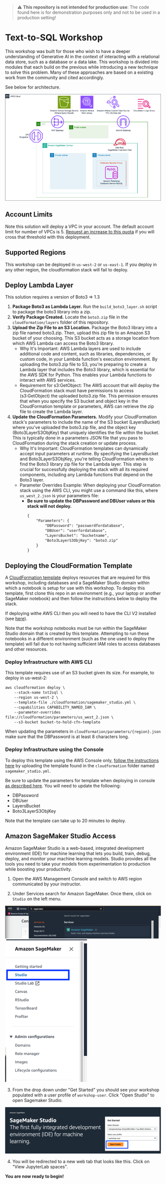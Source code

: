 > :warning: **This repository is not intended for production use**: The code found here is for demonstration purposes only and not to be used in a production setting!

# Text-to-SQL Workshop
This workshop was built for those who wish to have a deeper understanding of Generative AI in the context of interacting with a relational data store, such as a database or a data lake. This workshop is divided into modules that each build on the previous while introducing a new technique to solve this problem. Many of these approaches are based on a existing work from the community and cited accordingly.


See below for architecture.

![Workshop Architecture](/images/workshop_architecture.png "Workshop Architecture")

## Account Limits
Note this solution will deploy a VPC in your account. The default account limit for number of VPCs is 5. [Request an increase to this quota](https://docs.aws.amazon.com/servicequotas/latest/userguide/request-quota-increase.html) if you will cross that threshold with this deployment.

## Supported Regions
This workshop can be deployed in `us-west-2` or `us-east-1`. If you deploy in any other region, the cloudformation stack will fail to deploy.

## Deploy Lambda Layer
This solution requires a version of Boto3 => 1.3
1. **Package Boto3 as Lambda Layer.** Run the `build_boto3_layer.sh` script to package the boto3 library into a zip.
1. **Verify Package Created.** Locate the `boto3.zip` file in the `cloudformation/layers` folder of this repository.
1. **Upload the Zip File to an S3 Location.** Package the Boto3 library into a zip file named boto3.zip. Then, upload this zip file to an Amazon S3 bucket of your choosing. This S3 bucket acts as a storage location from which AWS Lambda can access the Boto3 library.
    * Why It's Important: AWS Lambda layers are used to include additional code and content, such as libraries, dependencies, or custom code, in your Lambda function's execution environment. By uploading the boto3.zip file to S3, you're preparing to create a Lambda layer that includes the Boto3 library, which is essential for the AWS SDK for Python. This enables your Lambda functions to interact with AWS services.
    * Requirement for s3:GetObject: The AWS account that will deploy the CloudFormation stack must have permissions to access (s3:GetObject) the uploaded boto3.zip file. This permission ensures that when you specify the S3 bucket and object key in the CloudFormation template or parameters, AWS can retrieve the zip file to create the Lambda layer.
1. **Update the CloudFormation Parameters.** Modify your CloudFormation stack's parameters to include the name of the S3 bucket (LayersBucket) where you've uploaded the boto3.zip file, and the object key (Boto3LayerS3ObjKey) that uniquely identifies the file within the bucket. This is typically done in a parameters JSON file that you pass to CloudFormation during the stack creation or update process.
    * Why It's Important: CloudFormation templates can dynamically accept input parameters at runtime. By specifying the LayersBucket and Boto3LayerS3ObjKey, you're telling CloudFormation where to find the Boto3 library zip file for the Lambda layer. This step is crucial for successfully deploying the stack with all its required components, including any Lambda functions that depend on the Boto3 layer.
    * Parameter Overrides Example: When deploying your CloudFormation stack using the AWS CLI, you might use a command like this, where `us_west_2.json` is your parameters file:
        * **Be sure to update the DBPassword and DBUser values or this stack will not deploy.**
            ```
            {
                "Parameters": {
                    "DBPassword": "passwordfordatabase",
                    "DBUser": "userfordatabase",
                    "LayersBucket": "bucketname",
                    "Boto3LayerS3ObjKey": "boto3.zip"
                }
            }
            ```

## Deploying the CloudFormation Template

A [CloudFormation template](./cloudformation/sagemaker_studio.yml) deploys resources that are required for this workshop, including databases and a SageMaker Studio domain within which a notebook is setup for use with this workshop. To deploy this template, first clone this repo in an environment (e.g., your laptop or another SageMaker notebook) and then follow the instructions below to deploy the stack.

If deploying withe AWS CLI then you will need to have the CLI V2 installed (see [here](https://docs.aws.amazon.com/cli/latest/userguide/cliv2-migration-instructions.html)).

Note that the workshop notebooks must be run within the SageMaker Studio domain that is created by this template. Attempting to run these notebooks in a different environment (such as the one used to deploy the template) will fail due to not having sufficient IAM roles to access databases and other resources.

### Deploy Infrastructure with AWS CLI
This template requires use of an S3 bucket given its size. For example, to deploy in us-west-2:

```
aws cloudformation deploy \
    --stack-name txt2sql \
    --region us-west-2 \
    --template-file ./cloudformation/sagemaker_studio.yml \
    --capabilities CAPABILITY_NAMED_IAM \
    --parameter-overrides file://cloudformation/parameters/us_west_2.json \
    --s3-bucket bucket-to-hold-cfn-template
```

When updating the parameters in `cloudformation/parameters/{region}.json` make sure that the DBPassword is at least 8 characters long.

### Deploy Infrastructure using the Console
To deploy this template using the AWS Console only, [follow the instructions here](https://docs.aws.amazon.com/AWSCloudFormation/latest/UserGuide/cfn-console-create-stack.html) by uploading the template found in the `cloudformation` folder named `sagemaker_studio.yml`.

Be sure to update the parameters for template when deploying in console [as described here](https://docs.aws.amazon.com/AWSCloudFormation/latest/UserGuide/cfn-using-console-create-stack-parameters.html). You will need to update the following:
* DBPassword
* DBUser
* LayersBucket
* Boto3LayerS3ObjKey

Note that the template can take up to 20 minutes to deploy.


## Amazon SageMaker Studio Access

Amazon SageMaker Studio is a web-based, integrated development environment (IDE) for machine learning that lets you 
build, train, debug, deploy, and monitor your machine learning models. Studio provides all the tools you need to take 
your models from experimentation to production while boosting your productivity.

1. Open the AWS Management Console and switch to AWS region communicated by your instructor.

2. Under Services search for Amazon SageMaker. Once there, click on `Studio` on the left menu.

![sm-started1](/images/sm-started1.png)
![sm_studio_menu](/images/sm_studio_menu.png)

3. From the drop down under "Get Started" you should see your workshop populated with a user profile of `workshop-user`. Click "Open Studio" to open Sagemaker Studio.

![sm-started2](/images/sm-started2.png)

4. You will be redirected to a new web tab that looks like this. Click on "View JupyterLab spaces".

**You are now ready to begin!**

